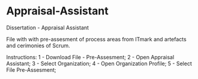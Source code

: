 # Appraisal-Assistant
Dissertation - Appraisal Assistant

File with with pre-assesment of process areas from ITmark and artefacts and cerimonies of Scrum.


Instructions:
1 - Download File - Pre-Assesment;
2 - Open Appraisal Assistant;
3 - Select Organization;
4 - Open Organization Profile;
5 - Select File Pre-Assesment;
 
